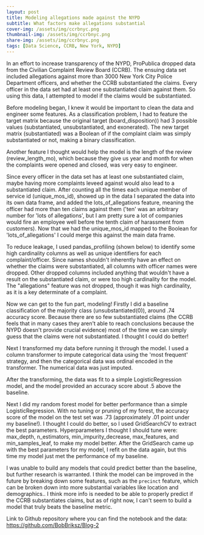 ```yaml
---
layout: post
title: Modeling allegations made against the NYPD
subtitle: What factors make allegations substantial
cover-img: /assets/img/ccrbnyc.png
thumbnail-img: /assets/img/ccrbnyc.png
share-img: /assets/img/ccrbnyc.png
tags: [Data Science, CCRB, New York, NYPD]
---
```


In an effort to increase transparency of the NYPD, ProPublica dropped data from the Civilian Complaint Review Board (CCRB). The ensuing data set included allegations against more than 3000 New York City Police Department officers, and whether the CCRB substantiated the claims. Every officer in the data set had at least one substantiated claim against them. So using this data, I attempted to model if the claims would be substantiated.

Before modeling began, I knew it would be important to clean the data and engineer some features. As a classification problem, I had to feature the target matrix because the original target (board_disposition)) had 3 possible values (substantiated, unsubstantiated, and exonerated). The new target matrix (substantiated) was a Boolean of if the complaint claim was simply substantiated or not, making a binary classification.  

Another feature I thought would help the model is the length of the review (review_length_mo), which because they give us year and month for when the complaints were opened and closed, was very easy to engineer.

Since every officer in the data set has at least one substantiated claim, maybe having more complaints leveed against would also lead to a substantiated claim. After counting all the times each unique member of service id (unique_mos_id), showed up in the data I separated the data into its own data frame, and added the lots_of_allegations feature, meaning the officer had more than ten claims against them ('ten' was an arbitrary number for 'lots of allegations', but I am pretty sure a lot of companies would fire an employee well before the tenth claim of harassment from customers). Now that we had the unique_mos_id mapped to the Boolean for 'lots_of_allegations' I could merge this against the main data frame.  

To reduce leakage, I used pandas_profiling (shown below) to identify some high cardinality columns as well as unique identifiers for each complaint/officer. Since names shouldn't inherently have an effect on whether the claims were substantiated, all columns with officer names were dropped. Other dropped columns included anything that wouldn't have a result on the substantiated claim, or were too high cardinality for the model. The "allegations" feature was not dropped, though it was high cardinality, as it is a key determinate of a complaint.

Now we can get to the fun part, modeling! Firstly I did a baseline classification of the majority class (unsubstantiated(0)), around .74 accuracy score. Because there are so few substantiated claims (the CCRB feels that in many cases they aren't able to reach conclusions because the NYPD doesn't provide crucial evidence) most of the time we can simply guess that the claims were not substantiated. I thought I could do better!

Next I transformed my data before running it through the model. I used a column transformer to impute categorical data using the 'most frequent' strategy, and then the categorical data was ordinal encoded in the transformer. The numerical data was just imputed.

After the transforming, the data was fit to a simple LogisticRegression model, and the model provided an accuracy score about .5 above the baseline.

Next I did my random forest model for better performance than a simple LogisticRegression. With no tuning or pruning of my forest, the accuracy score of the model on the test set was .73 (approximately .01 point under my baseline!). I thought I could do better, so I used GridSearchCV to extract  the best parameters. Hyperparameters I thought I should tune were: max_depth, n_estimators, min_impurity_decrease, max_features, and min_samples_leaf, to make my model better. After the GridSearch came up with the best parameters for my model, I refit on the data again, but this time my model just met the performance of my baseline.

I was unable to build any models that could predict better than the baseline, but further research is warranted. I think the model can be improved in the future by breaking down some features, such as the `precinct` feature, which can be broken down into more substantial variables like location and demographics.. I think more info is needed to be able to properly predict if the CCRB substantiates claims, but as of right now, I can't seem to build a model that truly beats the baseline metric.

 Link to Github repository where you can find the notebook and the data: https://github.com/BobBriksz/Blog-2
